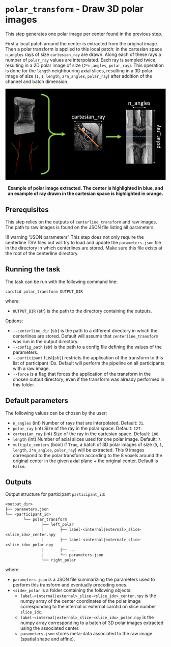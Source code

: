 # `polar_transform` - Draw 3D polar images

This step generates one polar image per center found in the previous step.

First a local patch around the center is extracted  from the original image. 
Then a polar transform is applied to this local patch: in the cartesian space
<code>n_angles</code> rays of size <code>cartesian_ray</code> are drawn. Along each of these rays a number 
of <code>polar_ray</code> values are interpolated. Each ray is sampled twice, resulting in a 2D polar image of size 
(`2*n_angles`, <code>polar_ray</code>).
This operation is done for the `length` neighbouring axial slices, resulting in a 3D polar image of size
(`1`, `1`, <code>length</code>, `2*n_angles`, <code>polar_ray</code>) after addition of the channel
and batch dimension.

![Illustration of polar_transform](../images/polar_transform.png)
<p style="text-align: center;"><b>Example of polar image extracted. The center is highlighted in blue, and 
an example of ray drawn in the cartesian space is highlighted in orange.</b></p>

## Prerequisites

This step relies on the outputs of `centerline_transform` and raw images.
The path to raw images is found on the JSON file listing all parameters.

!!! warning "JSON parameters"
    This step does not only require the centerline TSV files but will try to
    load and update the `parameters.json` file in the directory in which centerlines are
    stored. Make sure this file exists at the root of the centerline directory.


## Running the task

The task can be run with the following command line:
```
carotid polar_transform OUTPUT_DIR
```
where:

- `OUTPUT_DIR` (str) is the path to the directory containing the outputs.

Options:

- `--centerline_dir` (str) is the path to a different directory in which the centerlines are stored.
Default will assume that `centerline_transform` was run in the output directory.
- `--config_path` (str) is the path to a config file defining the values of the parameters.
- `--participant` (List[str]) restricts the application of the transform to this list of participant IDs. 
Default will perform the pipeline on all participants with a raw image.
- `--force` is a flag that forces the application of the transform in the chosen output directory,
even if the transform was already performed in this folder.

## Default parameters

The following values can be chosen by the user:

- `n_angles` (int) Number of rays that are interpolated. Default: `31`.
- `polar_ray` (int) Size of the ray in the polar space. Default: `127`. 
- `cartesian_ray` (int) Size of the ray in the cartesian space. Default: `100`.
- `length` (int) Number of axial slices used for one polar image. Default: `7`.
- `multiple_centers` (bool) if `True`, a batch of 3D polar images of size (`9`, `1`, <code>length</code>, `2*n_angles`, <code>polar_ray</code>) will be extracted.
This 9 images correspond to the polar transform according to the 8 voxels around the original center in the given axial plane + the
original center. Default is `False`.

## Outputs


Output structure for participant `participant_id`:
```console
<output_dir>
├── parameters.json
└── <participant_id>
        └── polar_transform
                ├── left_polar
                │       ├── label-<internal|external>_slice-<slice_idx>_center.npy
                │       ├── label-<internal|external>_slice-<slice_idx>_polar.npy
                │       ├── ...
                │       └── parameters.json
                └── right_polar
```

where:

- `parameters.json` is a JSON file summarizing the parameters used to perform this transform and eventually preceding ones.
- `<side>_polar` is a folder containing the following objects:
  - `label-<internal|external>_slice-<slice_idx>_center.npy` is the numpy array of the center coordinates
  of the polar image corresponding to the internal or external carotid on slice number `slice_idx`.
  - `label-<internal|external>_slice-<slice_idx>_polar.npy` is the numpy array corresponding to a batch of
  3D polar images extracted using the associated center.
  - `parameters.json` stores meta-data associated to the raw image (spatial shape and affine).